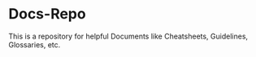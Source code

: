 # Docs-Repo
This is a repository for helpful Documents like Cheatsheets, Guidelines, Glossaries, etc.

